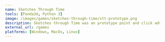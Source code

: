 ```yaml
---
name: Sketches Through Time
tools: [Panda3d, Python 3]
image: /images/games/sketches-through-time/stt-prototype.png
description: Sketches through Time was an prototype point and click adventure game made in Panda3D with artist Anchimayen. You can find more of their artwork on Twitter at @Anchimayen_Art
external_url: /games
platforms: [Windows, MacOs, Linux]
---
```

